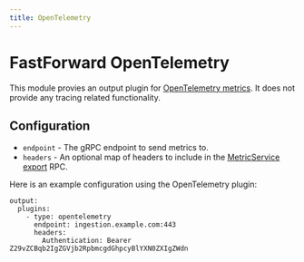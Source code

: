 ```yaml
---
title: OpenTelemetry
---
```


# FastForward OpenTelemetry

This module provies an output plugin for [OpenTelemetry metrics](https://github.com/open-telemetry/opentelemetry-proto/). It does not provide any tracing related functionality.

## Configuration

- `endpoint` - The gRPC endpoint to send metrics to.
- `headers` - An optional map of headers to include in the [MetricService export](https://github.com/open-telemetry/opentelemetry-proto/blob/v0.7.0/opentelemetry/proto/collector/metrics/v1/metrics_service.proto#L32) RPC.

Here is an example configuration using the OpenTelemetry plugin:

```
output:
  plugins:
    - type: opentelemetry
      endpoint: ingestion.example.com:443
      headers:
        Authentication: Bearer Z29vZCBqb2IgZGVjb2RpbmcgdGhpcyBlYXN0ZXIgZWdn
```
